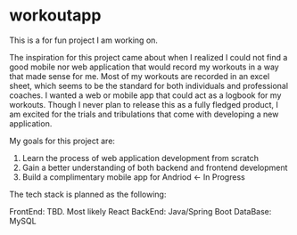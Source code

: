 # workoutapp
This is a for fun project I am working on. 

The inspiration for this project came about when I realized I could not find a good mobile nor web application that would record my workouts in a way that made sense for me. Most of my workouts are recorded in an excel sheet, which seems to be the standard for both individuals and professional coaches. I wanted a web or mobile app that could act as a logbook for my workouts. Though I never plan to release this as a fully fledged product, I am excited for the trials and tribulations that come with developing a new application.

My goals for this project are:

  1. Learn the process of web application development from scratch
  2. Gain a better understanding of both backend and frontend development
  3. Build a complimentary mobile app for Andriod <- In Progress

The tech stack is planned as the following:

FrontEnd: TBD. Most likely React
BackEnd: Java/Spring Boot
DataBase: MySQL




